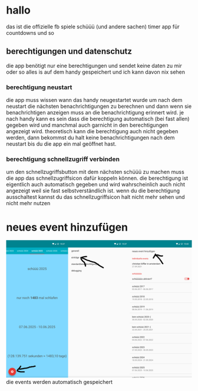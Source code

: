 # hallo

das ist die offizielle fb spiele schüüü (und andere sachen) timer app für countdowns und so


## berechtigungen und datenschutz
die app benötigt nur eine berechtigungen und sendet keine daten zu mir oder so alles is auf dem handy gespeichert und ich kann davon nix sehen

### berechtigung neustart
die app muss wissen wann das handy neugestartet wurde um nach dem neustart die nächsten benachrichtigungen zu berechnen und dann wenn sie benachrichtigen anzeigen muss an die benachrichtigung erinnert wird. je nach handy kann es sein dass die berechtigung automatisch (bei fast allen) gegeben wird und manchmal auch garnicht in den berechtigungen angezeigt wird. theoretisch kann die berechtigung auch nicht gegeben werden, dann bekommst du halt keine benachrichtigungen nach dem neustart bis du die app ein mal geöffnet hast.

### berechtigung schnellzugriff verbinden
um den schnellzugriffsbutton mit dem nächsten schüüü zu machen muss die app das schnellzugriffsicon dafür koppeln können. die berechtigung ist eigentlich auch automatisch gegeben und wird wahrscheinlich auch nicht angezeigt weil sie fast selbstverständlich ist. wenn du die berechtigung ausschaltest kannst du das schnellzugriffsicon halt nicht mehr sehen und nicht mehr nutzen

# neues event hinzufügen
![siehe diese screenshots](https://github.com/fbspiele/SchutzenfestTimer/blob/master/neuesEventErklarung.png?raw=true)
die events werden automatisch gespeichert
